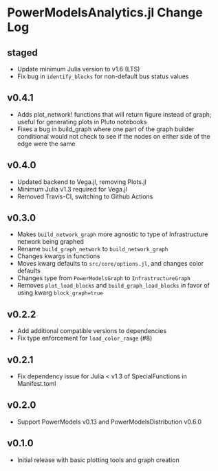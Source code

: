 # PowerModelsAnalytics.jl Change Log

## staged

- Update minimum Julia version to v1.6 (LTS)
- Fix bug in `identify_blocks` for non-default bus status values

## v0.4.1

- Adds plot_network! functions that will return figure instead of graph; useful for generating plots in Pluto notebooks
- Fixes a bug in build_graph where one part of the graph builder conditional would not check to see if the nodes on either side of the edge were the same

## v0.4.0

- Updated backend to Vega.jl, removing Plots.jl
- Minimum Julia v1.3 required for Vega.jl
- Removed Travis-CI, switching to Github Actions

## v0.3.0

- Makes `build_network_graph` more agnostic to type of Infrastructure network being graphed
- Rename `build_graph_network` to `build_network_graph`
- Changes kwargs in functions
- Moves kwarg defaults to `src/core/options.jl`, and changes color defaults
- Changes type from `PowerModelsGraph` to `InfrastructureGraph`
- Removes `plot_load_blocks` and `build_graph_load_blocks` in favor of using kwarg `block_graph=true`

## v0.2.2

- Add additional compatible versions to dependencies
- Fix type enforcement for `load_color_range` (#8)

## v0.2.1

- Fix dependency issue for Julia < v1.3 of SpecialFunctions in Manifest.toml

## v0.2.0

- Support PowerModels v0.13 and PowerModelsDistribution v0.6.0

## v0.1.0

- Initial release with basic plotting tools and graph creation
